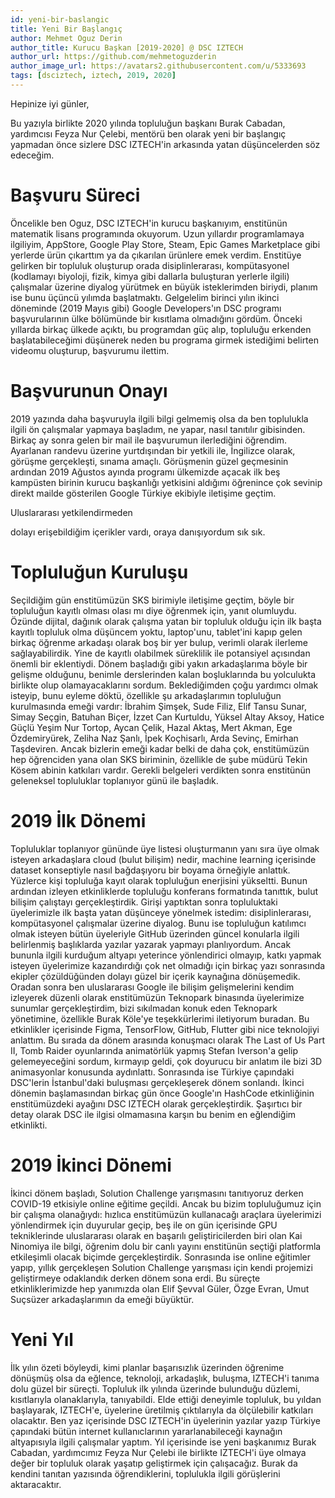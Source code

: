 ```yaml
---
id: yeni-bir-baslangic
title: Yeni Bir Başlangıç
author: Mehmet Oguz Derin
author_title: Kurucu Başkan [2019-2020] @ DSC IZTECH
author_url: https://github.com/mehmetoguzderin
author_image_url: https://avatars2.githubusercontent.com/u/5333693
tags: [dsciztech, iztech, 2019, 2020]
---
```


Hepinize iyi günler,

Bu yazıyla birlikte 2020 yılında topluluğun başkanı Burak Cabadan,
yardımcısı Feyza Nur Çelebi, mentörü ben olarak yeni bir başlangıç
yapmadan önce sizlere DSC IZTECH'in arkasında yatan düşüncelerden
söz edeceğim.

<!--truncate-->

# Başvuru Süreci

Öncelikle ben Oguz, DSC IZTECH'in kurucu başkanıyım, enstitünün
matematik lisans programında okuyorum. Uzun yıllardır programlamaya
ilgiliyim, AppStore, Google Play Store, Steam, Epic Games Marketplace
gibi yerlerde ürün çıkarttım ya da çıkarılan ürünlere emek verdim.
Enstitüye gelirken bir topluluk oluşturup orada disiplinlerarası,
kompütasyonel (kodlamayı biyoloji, fizik, kimya gibi dallarla buluşturan
yerlerle ilgili) çalışmalar üzerine diyalog yürütmek en büyük
isteklerimden biriydi, planım ise bunu üçüncü yılımda başlatmaktı.
Gelgelelim birinci yılın ikinci döneminde (2019 Mayıs gibi) Google
Developers'ın DSC programı başvurularının ülke bölümünde bir kısıtlama
olmadığını gördüm. Önceki yıllarda birkaç ülkede açıktı, bu programdan
güç alıp, topluluğu erkenden başlatabileceğimi düşünerek neden bu
programa girmek istediğimi belirten videomu oluşturup, başvurumu ilettim.


# Başvurunun Onayı

2019 yazında daha başvuruyla ilgili bilgi gelmemiş olsa da ben toplulukla
ilgili ön çalışmalar yapmaya başladım, ne yapar, nasıl tanıtılır
gibisinden. Birkaç ay sonra gelen bir mail ile başvurumun ilerlediğini
öğrendim. Ayarlanan randevu üzerine yurtdışından bir yetkili ile,
İngilizce olarak, görüşme gerçekleşti, sınama amaçlı. Görüşmenin güzel
geçmesinin ardından 2019 Ağustos ayında programı ülkemizde açacak ilk beş
kampüsten birinin kurucu başkanlığı yetkisini aldığımı öğrenince çok
sevinip direkt mailde gösterilen Google Türkiye ekibiyle iletişime geçtim.
<!--Uzun süre yanıt alamadım ancak neyse ki-->Uluslararası yetkilendirmeden
dolayı erişebildiğim içerikler vardı, oraya danışıyordum sık sık.

# Topluluğun Kuruluşu

Seçildiğim gün enstitümüzün SKS birimiyle iletişime geçtim, böyle bir
topluluğun kayıtlı olması olası mı diye öğrenmek için, yanıt olumluydu.
Özünde dijital, dağınık olarak çalışma yatan bir topluluk olduğu için ilk
başta kayıtlı topluluk olma düşüncem yoktu, laptop'unu, tablet'ini kapıp
gelen birkaç öğrenme arkadaşı olarak boş bir yer bulup, verimli olarak
ilerleme sağlayabilirdik. Yine de kayıtlı olabilmek süreklilik ile
potansiyel açısından önemli bir eklentiydi. Dönem başladığı gibi yakın
arkadaşlarıma böyle bir gelişme olduğunu, benimle derslerinden kalan
boşluklarında bu yolculukta birlikte olup olamayacaklarını sordum.
Beklediğimden çoğu yardımcı olmak isteyip, bunu eyleme döktü, özellikle
şu arkadaşlarımın topluluğun kurulmasında emeği vardır: İbrahim Şimşek,
Sude Filiz, Elif Tansu Sunar, Simay Seçgin, Batuhan Biçer, İzzet Can
Kurtuldu, Yüksel Altay Aksoy, Hatice Güçlü Yeşim Nur Tortop, Aycan Çelik,
Hazal Aktaş, Mert Akman, Ege Özdemiryürek, Zeliha Naz Şanlı, İpek
Koçhisarlı, Arda Sevinç, Emirhan Taşdeviren. Ancak bizlerin emeği kadar
belki de daha çok, enstitümüzün hep öğrenciden yana olan SKS biriminin,
özellikle de şube müdürü Tekin Kösem abinin katkıları vardır. Gerekli
belgeleri verdikten sonra enstitünün geleneksel topluluklar toplanıyor
günü ile başladık.

# 2019 İlk Dönemi

Topluluklar toplanıyor gününde üye listesi oluşturmanın yanı sıra üye
olmak isteyen arkadaşlara cloud (bulut bilişim) nedir, machine learning
içerisinde dataset konseptiyle nasıl bağdaşıyoru bir boyama örneğiyle
anlattık. Yüzlerce kişi topluluğa kayıt olarak topluluğun enerjisini
yükseltti. Bunun ardından izleyen etkinliklerde topluluğu konferans
formatında tanıttık, bulut bilişim çalıştayı gerçekleştirdik. <!--Bu noktaya
kadar daha DSC programının yerel ekibinden bir güçlendirecek yönlendirme
alamamıştım...--> Girişi yaptıktan sonra topluluktaki üyelerimizle ilk başta
yatan düşünceye yönelmek istedim: disiplinlerarası, kompütasyonel
çalışmalar üzerine diyalog. Bunu ise topluluğun katılımcı olmak isteyen
bütün üyeleriyle GitHub üzerinden güncel konularla ilgili belirlenmiş
başlıklarda yazılar yazarak yapmayı planlıyordum. Ancak bununla ilgili
kurduğum altyapı yeterince yönlendirici olmayıp, katkı yapmak isteyen
üyelerimize kazandırdığı çok net olmadığı için birkaç yazı sonrasında
ekipler çözüldüğünden dolayı güzel bir içerik kaynağına dönüşemedik.
Oradan sonra ben uluslararası Google ile bilişim gelişmelerini kendim
izleyerek düzenli olarak enstitümüzün Teknopark binasında üyelerimize
sunumlar gerçekleştirdim, bizi sıkılmadan konuk eden Teknopark
yönetimine, özellikle Burak Köle'ye teşekkürlerimi iletiyorum buradan.
Bu etkinlikler içerisinde Figma, TensorFlow, GitHub, Flutter gibi nice
teknolojiyi anlattım. Bu sırada da dönem arasında konuşmacı olarak The
Last of Us Part II, Tomb Raider oyunlarında animatörlük yapmış Stefan
Iverson'a gelip gelemeyeceğini sordum, kırmayıp geldi, çok doyurucu bir
anlatım ile bizi 3D animasyonlar konusunda aydınlattı. Sonrasında ise
Türkiye çapındaki DSC'lerin İstanbul'daki buluşması gerçekleşerek dönem
sonlandı. İkinci dönemin başlamasından birkaç gün önce Google'ın HashCode
etkinliğinin enstitümüzdeki ayağını DSC IZTECH olarak gerçekleştirdik.
Şaşırtıcı bir detay olarak DSC ile ilgisi olmamasına karşın bu benim en
eğlendiğim etkinlikti.

# 2019 İkinci Dönemi

İkinci dönem başladı, Solution Challenge yarışmasını tanıtıyoruz derken
COVID-19 etkisiyle online eğitime geçildi. Ancak bu bizim topluluğumuz
için bir çalışma olanağıydı: hızlıca enstitümüzün kullanacağı araçlara
üyelerimizi yönlendirmek için duyurular geçip, beş ile on gün içerisinde
GPU tekniklerinde uluslararası olarak en başarılı geliştiricilerden biri
olan Kai Ninomiya ile bilgi, öğrenim dolu bir canlı yayını enstitünün
seçtiği platformla etkileşimli olacak biçimde gerçekleştirdik. Sonrasında
ise online eğitimler yapıp, yıllık gerçekleşen Solution Challenge
yarışması için kendi projemizi geliştirmeye odaklandık derken dönem sona
erdi. Bu süreçte etkinliklerimizde hep yanımızda olan Elif Şevval Güler,
Özge Evran, Umut Suçsüzer arkadaşlarımın da emeği büyüktür.

# Yeni Yıl

İlk yılın özeti böyleydi, kimi planlar başarısızlık üzerinden öğrenime
dönüşmüş olsa da eğlence, teknoloji, arkadaşlık, buluşma, IZTECH'i tanıma
dolu güzel bir süreçti. Topluluk ilk yılında üzerinde bulunduğu düzlemi,
kısıtlarıyla olanaklarıyla, tanıyabildi. Elde ettiği deneyimle topluluk,
bu yıldan başlayarak, IZTECH'e, üyelerine üretilmiş çıktılarıyla da
ölçülebilir katkıları olacaktır. Ben yaz içerisinde DSC IZTECH'in
üyelerinin yazılar yazıp Türkiye çapındaki bütün internet kullanıclarının
yararlanabileceği kaynağın altyapısıyla ilgili çalışmalar yaptım. Yıl
içerisinde ise yeni başkanımız Burak Cabadan, yardımcımız Feyza Nur
Çelebi ile birlikte IZTECH'i üye olmaya değer bir topluluk olarak yaşatıp
geliştirmek için çalışacağız. Burak da kendini tanıtan yazısında
öğrendiklerini, toplulukla ilgili görüşlerini aktaracaktır.
